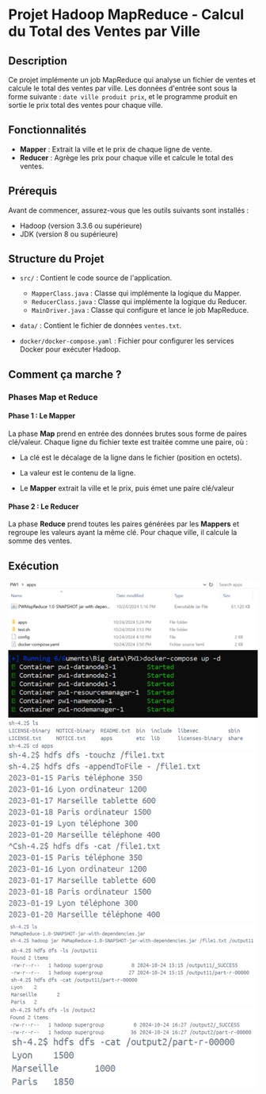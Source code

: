 # Projet Hadoop MapReduce - Calcul du Total des Ventes par Ville

## Description
Ce projet implémente un job MapReduce qui analyse un fichier de ventes et calcule le total des ventes par ville. Les données d'entrée sont sous la forme suivante : `date ville produit prix`, et le programme produit en sortie le prix total des ventes pour chaque ville.

## Fonctionnalités
- **Mapper** : Extrait la ville et le prix de chaque ligne de vente.
- **Reducer** : Agrège les prix pour chaque ville et calcule le total des ventes.

## Prérequis
Avant de commencer, assurez-vous que les outils suivants sont installés :
- Hadoop (version 3.3.6 ou supérieure)
- JDK (version 8 ou supérieure)

## Structure du Projet

- `src/` : Contient le code source de l'application.
    - `MapperClass.java` : Classe qui implémente la logique du Mapper.
    - `ReducerClass.java` : Classe qui implémente la logique du Reducer.
    - `MainDriver.java` : Classe qui configure et lance le job MapReduce.

- `data/` : Contient le fichier de données `ventes.txt`.
- `docker/docker-compose.yaml` : Fichier pour configurer les services Docker pour exécuter Hadoop.
## Comment ça marche ?

### Phases Map et Reduce

#### Phase 1 : Le Mapper

La phase **Map** prend en entrée des données brutes sous forme de paires clé/valeur. Chaque ligne du fichier texte est traitée comme une paire, où :

- La clé est le décalage de la ligne dans le fichier (position en octets).
- La valeur est le contenu de la ligne.
  
- Le **Mapper** extrait la ville et le prix, puis émet une paire clé/valeur 

#### Phase 2 : Le Reducer

La phase **Reduce** prend toutes les paires générées par les **Mappers** et regroupe les valeurs ayant la même clé. Pour chaque ville, il calcule la somme des ventes.



## Exécution
![Texte alternatif](screenshots/img_6.png)
![Texte alternatif](screenshots/img_7.png)
![Texte alternatif](screenshots/img_8.png)
![Texte alternatif](screenshots/img.png)
![Texte alternatif](screenshots/img_1.png)
![Texte alternatif](screenshots/img_2.png)
![Texte alternatif](screenshots/img_3.png)
![Texte alternatif](screenshots/img_4.png)
![Texte alternatif](screenshots/img_5.png)

